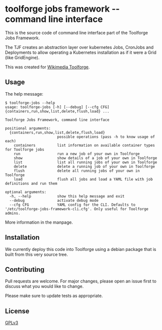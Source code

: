 # toolforge jobs framework -- command line interface

This is the source code of command line interface part of the Toolforge Jobs Framework.

The TJF creates an abstraction layer over kubernetes Jobs, CronJobs and Deployments to allow
operating a Kubernetes installation as if it were a Grid (like GridEngine).

This was created for [Wikimedia Toolforge](https://tolforge.org).

## Usage

The help message:

```console
$ toolforge-jobs --help
usage: toolforge-jobs [-h] [--debug] [--cfg CFG] {containers,run,show,list,delete,flush,load} ...

Toolforge Jobs Framework, command line interface

positional arguments:
  {containers,run,show,list,delete,flush,load}
                        possible operations (pass -h to know usage of each)
    containers          list information on available container types for Toolforge jobs
    run                 run a new job of your own in Toolforge
    show                show details of a job of your own in Toolforge
    list                list all running jobs of your own in Toolforge
    delete              delete a running job of your own in Toolforge
    flush               delete all running jobs of your own in Toolforge
    load                flush all jobs and load a YAML file with job definitions and run them

optional arguments:
  -h, --help            show this help message and exit
  --debug               activate debug mode
  --cfg CFG             YAML config for the CLI. Defaults to '/etc/toolforge-jobs-framework-cli.cfg'. Only useful for Toolforge admins.
```

More information in the manpage.

## Installation

We currently deploy this code into Toolforge using a debian package that is built from this very
source tree.

## Contributing

Pull requests are welcome. For major changes, please open an issue first to discuss what you would like to change.

Please make sure to update tests as appropriate.

## License
[GPLv3](https://choosealicense.com/licenses/gpl-3.0/)
